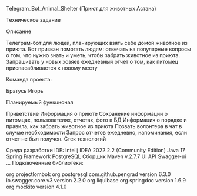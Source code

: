 Telegram_Bot_Animal_Shelter (Приют для животных Астана)

Техническое задание

Описание

Телеграм-бот для людей, планирующих взять себе домой животное из приюта. Бот призван помогать людям: отвечать на популярные вопросы о том, что нужно знать и уметь, чтобы забрать животное из приюта. Запрашивать у новых хозяев ежедневный отчет о том, как питомец приспасабливается к новому месту

Команда проекта:

Братусь Игорь

Планируемый функционал

Приветствие
Информация о приюте
Сохранение информации о питомцах, пользователях, отчетах, фото в БД
Информация о порядке и правила, как забрать животное из приюта
Позвать волонтера в чат в случае необходимости
Запрос отчетов ежедневно, напоминания, если отчет не был получен.
Стек технологий

Среда разработки IDE: Intelij IDEA 2022.2.2 (Community Edition)
Java 17
Spring Framework
PostgreSQL
Сборщик Maven v.2.7.7
UI API Swagger-ui
...
Подключенные библиотеки:

org.projectlombok
org.postgresql
com.github.pengrad version 6.3.0
io.swagger.core.v3 version 2.2.0
org.liquibase
org.springdoc version 1.6.9
org.mockito version 4.1.0
